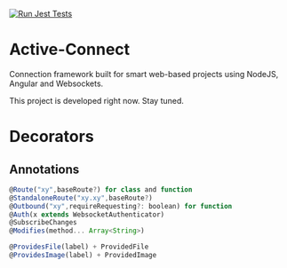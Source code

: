 [![Run Jest Tests](https://github.com/HiptJo/active-connect/actions/workflows/test.yml/badge.svg?branch=master)](https://github.com/HiptJo/active-connect/actions/workflows/test.yml)

# Active-Connect

Connection framework built for smart web-based projects using NodeJS, Angular and Websockets.

This project is developed right now. Stay tuned.

# Decorators

## Annotations

```javascript
@Route("xy",baseRoute?) for class and function
@StandaloneRoute("xy.xy",baseRoute?)
@Outbound("xy",requireRequesting?: boolean) for function
@Auth(x extends WebsocketAuthenticator)
@SubscribeChanges
@Modifies(method... Array<String>)

@ProvidesFile(label) + ProvidedFile
@ProvidesImage(label) + ProvidedImage
```
